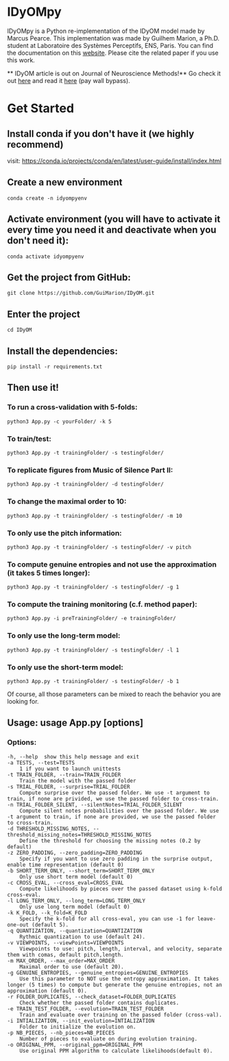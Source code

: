 # IDyOMpy
IDyOMpy is a Python re-implementation of the IDyOM model made by Marcus Pearce. This implementation was made by Guilhem Marion, a Ph.D. student at Laboratoire des Systèmes Perceptifs, ENS, Paris. You can find the documentation on this [website](http://guimarion.github.io/IDyOMpy). Please cite the related paper if you use this work.

** IDyOM article is out on Journal of Neuroscience Methods!** Go check it out [here](https://doi.org/10.1016/j.jneumeth.2024.110347) and read it [here](https://guimarion.github.io/docs/Marion2024.pdf) (pay wall bypass).

# Get Started
    
## Install conda if you don't have it (we highly recommend)

visit: https://conda.io/projects/conda/en/latest/user-guide/install/index.html

## Create a new environment

    conda create -n idyompyenv
## Activate environment (you will have to activate it every time you need it and deactivate when you don't need it):

    conda activate idyompyenv
    
## Get the project from GitHub:

    git clone https://github.com/GuiMarion/IDyOM.git

## Enter the project

    cd IDyOM

## Install the dependencies:

    pip install -r requirements.txt

## Then use it!

### To run a cross-validation with 5-folds:
    python3 App.py -c yourFolder/ -k 5
### To train/test:
    python3 App.py -t trainingFolder/ -s testingFolder/
### To replicate figures from Music of Silence Part II:
    python3 App.py -t trainingFolder/ -d testingFolder/
### To change the maximal order to 10:
    python3 App.py -t trainingFolder/ -s testingFolder/ -m 10
### To only use the pitch information:
    python3 App.py -t trainingFolder/ -s testingFolder/ -v pitch
### To compute genuine entropies and not use the approximation (it takes 5 times longer):
    python3 App.py -t trainingFolder/ -s testingFolder/ -g 1
### To compute the training monitoring (c.f. method paper):
    python3 App.py -i preTrainingFolder/ -e trainingFolder/
### To only use the long-term model:
    python3 App.py -t trainingFolder/ -s testingFolder/ -l 1
### To only use the short-term model:
    python3 App.py -t trainingFolder/ -s testingFolder/ -b 1

Of course, all those parameters can be mixed to reach the behavior you are looking for.

## Usage: usage App.py [options]

### Options:
    -h, --help 	show this help message and exit
    -a TESTS, --test=TESTS
     	1 if you want to launch unittests
    -t TRAIN_FOLDER, --train=TRAIN_FOLDER
     	Train the model with the passed folder
    -s TRIAL_FOLDER, --surprise=TRIAL_FOLDER
     	Compute surprise over the passed folder. We use -t argument to train, if none are privided, we use the passed folder to cross-train.
    -n TRIAL_FOLDER_SILENT, --silentNotes=TRIAL_FOLDER_SILENT
     	Compute silent notes probabilities over the passed folder. We use -t argument to train, if none are provided, we use the passed folder to cross-train.
    -d THRESHOLD_MISSING_NOTES, --threshold_missing_notes=THRESHOLD_MISSING_NOTES
     	Define the threshold for choosing the missing notes (0.2 by default)
    -z ZERO_PADDING, --zero_padding=ZERO_PADDING
     	Specify if you want to use zero padding in the surprise output, enable time representation (default 0)
    -b SHORT_TERM_ONLY, --short_term=SHORT_TERM_ONLY
     	Only use short term model (default 0)
    -c CROSS_EVAL, --cross_eval=CROSS_EVAL
     	Compute likelihoods by pieces over the passed dataset using k-fold cross-eval.
    -l LONG_TERM_ONLY, --long_term=LONG_TERM_ONLY
     	Only use long term model (default 0)
    -k K_FOLD, --k_fold=K_FOLD
     	Specify the k-fold for all cross-eval, you can use -1 for leave-one-out (default 5).
    -q QUANTIZATION, --quantization=QUANTIZATION
     	Rythmic quantization to use (default 24).
    -v VIEWPOINTS, --viewPoints=VIEWPOINTS
     	Viewpoints to use: pitch, length, interval, and velocity, separate them with comas, default pitch,length.
    -m MAX_ORDER, --max_order=MAX_ORDER
     	Maximal order to use (default 20).
    -g GENUINE_ENTROPIES, --genuine_entropies=GENUINE_ENTROPIES
     	Use this parameter to NOT use the entropy approximation. It takes longer (5 times) to compute but generate the genuine entropies, not an approximation (default 0).
    -r FOLDER_DUPLICATES, --check_dataset=FOLDER_DUPLICATES
     	Check whether the passed folder contains duplicates.
    -e TRAIN_TEST_FOLDER, --evolution=TRAIN_TEST_FOLDER
     	Train and evaluate over training on the passed folder (cross-val).
    -i INTIALIZATION, --init_evolution=INTIALIZATION
     	Folder to initialize the evolution on.
    -p NB_PIECES, --nb_pieces=NB_PIECES
     	Number of pieces to evaluate on during evolution training.
    -o ORIGINAL_PPM, --original_ppm=ORIGINAL_PPM
     	Use original PPM algorithm to calculate likelihoods(default 0).

